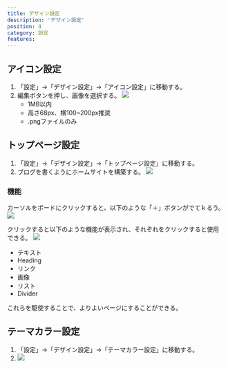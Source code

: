```yaml
---
title: デザイン設定
description: 'デザイン設定'
position: 4
category: 設定
features:
---
```


## アイコン設定

1. 「設定」→「デザイン設定」→「アイコン設定」に移動する。
2. 編集ボタンを押し、画像を選択する。
   <img src="/images/setup-design/setup-design_step1.png" />
   - 1MB以内
   - 高さ68px、横100~200px推奨
   - .pngファイルのみ

## トップページ設定

1. 「設定」→「デザイン設定」→「トップページ設定」に移動する。
2. ブログを書くようにホームサイトを構築する。
   <img src="/images/setup-design/setup-design_step2.png" />

### 機能
カーソルをボードにクリックすると、以下のような「＋」ボタンがでてｋるう。  
<img src="/images/setup-design/setup-design_step3.png" />

クリックすると以下のような機能が表示され、それぞれをクリックすると使用できる。
<img src="/images/setup-design/setup-design_step4.png" />

- テキスト
- Heading
- リンク
- 画像
- リスト
- Divider

これらを駆使することで、よりよいページにすることができる。

## テーマカラー設定

1. 「設定」→「デザイン設定」→「テーマカラー設定」に移動する。
2. 
   <img src="/images/setup-design/setup-design_step5.png" />
